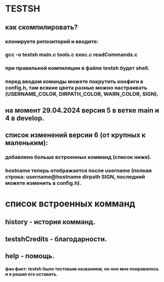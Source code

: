# TESTSH

## как скомпилировать?

### клонируете репозиторий и вводите:
### gcc -o testsh main.c tools.c exec.c readCommands.c
### при правильной компиляции в файле testsh будет shell.

### перед вводом команды можете покрутить конфиги в config.h, там всякие цвета разные можно настраивать (USERNAME_COLOR, DIRPATH_COLOR, WARN_COLOR, SIGN).

## на момент 29.04.2024 версия 5 в ветке main и 4 в develop.

## список изменений версии 6 (от крупных к маленьким):
### добавлено больше встроенных комманд (список ниже).
### hostname теперь отображается после username (полная строка: username@hostname dirpath SIGN, последний можете изменить в config.h).

# список встроенных комманд
## history - история комманд.
## testshCredits - благодарности.
## help - помощь.

#### фан факт: testsh было тестовым названием, но оно мне понравилось и я решил его оставить.
